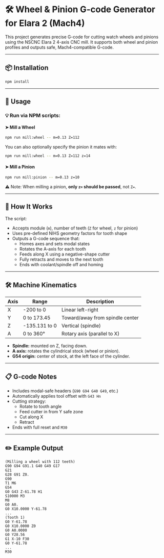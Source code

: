 

# 🛠️ Wheel & Pinion G-code Generator for Elara 2 (Mach4)

This project generates precise G-code for cutting watch wheels and pinions using the NSCNC Elara 2 4-axis CNC mill. It supports both wheel and pinion profiles and outputs safe, Mach4-compatible G-code.

---

## 📦 Installation

```bash
npm install
```

---

## 🚀 Usage

### 💡 Run via NPM scripts:

#### ➤ Mill a Wheel

```bash
npm run mill:wheel -- m=0.13 Z=112
```

You can also optionally specify the pinion it mates with:

```bash
npm run mill:wheel -- m=0.13 Z=112 z=14
```

#### ➤ Mill a Pinion

```bash
npm run mill:pinion -- m=0.13 z=10
```

⚠️ Note: When milling a pinion, **only `z=` should be passed**, not `Z=`.

---

## 🧠 How It Works

The script:
- Accepts module (`m`), number of teeth (`Z` for wheel, `z` for pinion)
- Uses pre-defined NIHS geometry factors for tooth shape
- Outputs a G-code sequence that:
  - Homes axes and sets modal states
  - Rotates the A-axis for each tooth
  - Feeds along X using a negative-shape cutter
  - Fully retracts and moves to the next tooth
  - Ends with coolant/spindle off and homing

---

## 🛠 Machine Kinematics

| Axis | Range          | Description                     |
|------|----------------|---------------------------------|
| X    | -200 to 0      | Linear left-right               |
| Y    | 0 to 173.45    | Toward/away from spindle center |
| Z    | -135.131 to 0  | Vertical (spindle)              |
| A    | 0 to 360°      | Rotary axis (parallel to X)     |

- **Spindle:** mounted on Z, facing down.
- **A axis:** rotates the cylindrical stock (wheel or pinion).
- **G54 origin:** center of stock, at the left face of the cylinder.

---

## 📋 G-code Notes

- Includes modal-safe headers (`G90 G94 G40 G49`, etc.)
- Automatically applies tool offset with `G43 Hn`
- Cutting strategy:
  - Rotate to tooth angle
  - Feed cutter in from Y safe zone
  - Cut along X
  - Retract
- Ends with full reset and `M30`

---

## ✏️ Example Output

```gcode
(Milling a wheel with 112 teeth)
G90 G94 G91.1 G40 G49 G17
G21
G28 G91 Z0.
G90
T1 M6
G54
G0 G43 Z-61.78 H1
S10000 M3
M8
G0 A0.
G0 X10.0000 Y-61.78
...
(Tooth 1)
G0 Y-61.78
G0 X10.0000 Z0
G0 A0.0000
G0 Y28.56
G1 X-10 F30
G0 Y-61.78
...
M30
```



